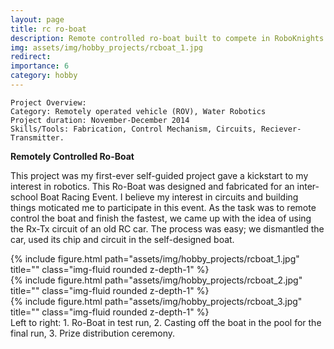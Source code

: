 ```yaml
---
layout: page
title: rc ro-boat
description: Remote controlled ro-boat built to compete in RoboKnights Championship in the Fastest River Boat Category.
img: assets/img/hobby_projects/rcboat_1.jpg
redirect:
importance: 6
category: hobby
---
```


    Project Overview:
    Category: Remotely operated vehicle (ROV), Water Robotics
    Project duration: November-December 2014
    Skills/Tools: Fabrication, Control Mechanism, Circuits, Reciever-Transmitter.

**Remotely Controlled Ro-Boat**

This project was my first-ever self-guided project gave a kickstart to my interest in robotics. This Ro-Boat was designed and fabricated for an inter-school Boat Racing Event. I believe my interest in circuits and building things moticated me to participate in this event. As the task was to remote control the boat and finish the fastest, we came up with the idea of using the Rx-Tx circuit of an old RC car. The process was easy; we dismantled the car, used its chip and circuit in the self-designed boat.

<div class="row">
    <div class="col-sm mt-3 mt-md-0">
        {% include figure.html path="assets/img/hobby_projects/rcboat_1.jpg" title="" class="img-fluid rounded z-depth-1" %}
    </div>
    <div class="col-sm mt-3 mt-md-0">
        {% include figure.html path="assets/img/hobby_projects/rcboat_2.jpg" title="" class="img-fluid rounded z-depth-1" %}
    </div>
    <div class="col-sm mt-3 mt-md-0">
        {% include figure.html path="assets/img/hobby_projects/rcboat_3.jpg" title="" class="img-fluid rounded z-depth-1" %}
    </div>
</div>

<div class="caption">
    Left to right: 1. Ro-Boat in test run, 2. Casting off the boat in the pool for the final run, 3. Prize distribution ceremony.
</div>
